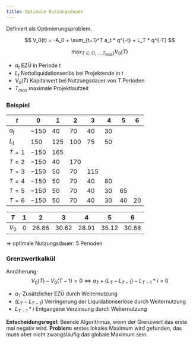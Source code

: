 ```yaml
---
title: Optimale Nutzungsdauer
---
```

Definiert als Optimierungsproblem.

$$
V_0(t) = -A_0 + \sum_{t=1}^T a_t * q^{-t} + L_T * q^{-T}
$$

$$
\max_{T \in \{1, \dots, T_{max}\}} V_0(T)
$$

- $a_t$ EZÜ in Periode $t$
- $L_t$ Nettoliquidationserlös bei Projektende in $t$
- $V_o(T)$ Kapitalwert bei Nutzungsdauer von $T$ Perioden
- $T_{max}$ maximale Projektlaufzeit


### Beispiel
$t$ | $0$ | $1$ | $2$ | $3$ | $4$ | $5$ | $6$
--- | --- | --- | --- | --- | --- | --- | ---
$a_t$ | $-150$ | $40$ | $70$ | $40$ | $30$
$L_t$ | $150$ | $125$ | $100$ | $75$ | $50$
$T=1$ | $-150$ | $165$
$T=2$ | $-150$ | $40$ | $170$
$T=3$ | $-150$ | $50$ | $70$ | $115$
$T=4$ | $-150$ | $50$ | $70$ | $40$ | $80$
$T=5$ | $-150$ | $50$ | $70$ | $40$ | $30$ | $65$
$T=6$ | $-150$ | $50$ | $70$ | $40$ | $30$ | $40$ | $20$

$T$ | $1$ | $2$ | $3$ | $4$ | $5$ | $6$
--- | --- | --- | --- | --- | --- | ---
$V_0$ | $0$ | $26.86$ | $30.62$ | $28.91$ | $35.12$ | $30.88$

$\Rightarrow$ optimale Nutzungsdauer: $5$ Perioden

### Grenzwertkalkül
Annäherung:
$$
V_0(T) - V_0(T-1) \gt 0 \Leftrightarrow a_T + (L_T-L_{T-1}) - L_{T-1} * i \gt 0
$$

- $a_T$ Zusätzlicher EZÜ durch Weiternutzung
- $(L_T-L_{T-1})$ Verringerung der Liquidationserlöse durch Weiternutzung
- $L_{T-1} * i$ Entgangene Verzinsung durch Weiternutzung

**Entscheidungsregel:** Beende Algorithmus, wenn der Grenzwert das erste mal negativ wird.
**Problem:** erstes lokales Maximum wird gefunden, das muss aber nicht zwangsläufig das globale Maximum sein.
